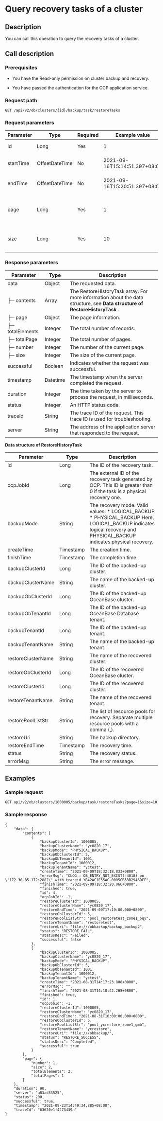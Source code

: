 Query recovery tasks of a cluster 
======================================================



Description 
--------------------------------

You can call this operation to query the recovery tasks of a cluster.

Call description 
-------------------------------------

### Prerequisites 

* You have the Read-only permission on cluster backup and recovery.

  

* You have passed the authentication for the OCP application service.

  




### Request path 

`GET /api/v2/ob/clusters/{id}/backup/task/restoreTasks`

### Request parameters 



| Parameter |      Type      | Required |         Example value         |                  Description                  |
|-----------|----------------|----------|-------------------------------|-----------------------------------------------|
| id        | Long           | Yes      | 1                             | The ID of the cluster.                        |
| startTime | OffsetDateTime | No       | 2021-09-16T15:14:51.397+08:00 | The start time of the period.                 |
| endTime   | OffsetDateTime | No       | 2021-09-16T15:20:51.397+08:00 | The end time of the period.                   |
| page      | Long           | Yes      | 1                             | The page number of the content to be queried. |
| size      | Long           | Yes      | 10                            | The number of records on each page.           |



### Response parameters 



|    Parameter     |   Type   |                                                         Description                                                         |
|------------------|----------|-----------------------------------------------------------------------------------------------------------------------------|
| data             | Object   | The requested data.                                                                                                         |
| ├─ contents      | Array    | The RestoreHistoryTask array. For more information about the data structure, see **Data structure of RestoreHistoryTask** . |
| ├─ page          | Object   | The page information.                                                                                                       |
| ├─ totalElements | Integer  | The total number of records.                                                                                                |
| ├─ totalPage     | Integer  | The total number of pages.                                                                                                  |
| ├─ number        | Integer  | The number of the current page.                                                                                             |
| ├─ size          | Integer  | The size of the current page.                                                                                               |
| successful       | Boolean  | Indicates whether the request was successful.                                                                               |
| timestamp        | Datetime | The timestamp when the server completed the request.                                                                        |
| duration         | Integer  | The time taken by the server to process the request, in milliseconds.                                                       |
| status           | Integer  | An HTTP status code.                                                                                                        |
| traceId          | String   | The trace ID of the request. This trace ID is used for troubleshooting.                                                     |
| server           | String   | The address of the application server that responded to the request.                                                        |



**Data structure of RestoreHistoryTask** 


|     Parameter      |   Type    |                                                                                                                                                       Description                                                                                                                                                       |
|--------------------|-----------|-------------------------------------------------------------------------------------------------------------------------------------------------------------------------------------------------------------------------------------------------------------------------------------------------------------------------|
| id                 | Long      | The ID of the recovery task.                                                                                                                                                                                                                                                                                            |
| ocpJobId           | Long      | The external ID of the recovery task generated by OCP. This ID is greater than 0 if the task is a physical recovery one.                                                                                                                                                                                                |
| backupMode         | String    | The recovery mode. Valid values: * LOGICAL_BACKUP    <!-- --> * PHYSICAL_BACKUP    Here, LOGICAL_BACKUP indicates logical recovery and PHYSICAL_BACKUP indicates physical recovery. |
| createTime         | Timestamp | The creation time.                                                                                                                                                                                                                                                                                                      |
| finishTime         | Timestamp | The completion time.                                                                                                                                                                                                                                                                                                    |
| backupClusterId    | Long      | The ID of the backed-up cluster.                                                                                                                                                                                                                                                                                        |
| backupClusterName  | String    | The name of the backed-up cluster.                                                                                                                                                                                                                                                                                      |
| backupObClusterId  | Long      | The ID of the backed-up OceanBase cluster.                                                                                                                                                                                                                                                                              |
| backupObTenantId   | Long      | The ID of the backed-up OceanBase Database tenant.                                                                                                                                                                                                                                                                      |
| backupTenantId     | Long      | The ID of the backed-up tenant.                                                                                                                                                                                                                                                                                         |
| backupTenantName   | String    | The name of the backed-up tenant.                                                                                                                                                                                                                                                                                       |
| restoreClusterName | String    | The name of the recovered cluster.                                                                                                                                                                                                                                                                                      |
| restoreObClusterId | Long      | The ID of the recovered OceanBase cluster.                                                                                                                                                                                                                                                                              |
| restoreClusterId   | Long      | The ID of the recovered cluster.                                                                                                                                                                                                                                                                                        |
| restoreTenantName  | String    | The name of the recovered tenant.                                                                                                                                                                                                                                                                                       |
| restorePoolListStr | String    | The list of resource pools for recovery. Separate multiple resource pools with a comma (,).                                                                                                                                                                                                                             |
| restoreUri         | String    | The backup directory.                                                                                                                                                                                                                                                                                                   |
| restoreEndTime     | Timestamp | The recovery time.                                                                                                                                                                                                                                                                                                      |
| status             | String    | The recovery status.                                                                                                                                                                                                                                                                                                    |
| errorMsg           | String    | The error message.                                                                                                                                                                                                                                                                                                      |



Examples 
-----------------------------

### Sample request 

`GET api/v2/ob/clusters/1000005/backup/task/restoreTasks?page=1&size=10`

### Sample response 

```shell
{
    "data": {
        "contents": [
            {
                "backupClusterId": 1000005,
                "backupClusterName": "yc0820_17",
                "backupMode": "PHYSICAL_BACKUP",
                "backupObClusterId": 5,
                "backupObTenantId": 1001,
                "backupTenantId": 1000012,
                "backupTenantName": "yctest",
                "createTime": "2021-09-09T18:32:18.833+0800",
                "errorMsg": "CLOG : OB_ENTRY_NOT_EXIST(-4018) on \"172.30.85.172:2882\" with traceid YB42AC1E55AC-0005CB53B2946DFF",
                "finishTime": "2021-09-09T18:32:20.066+0800",
                "finished": true,
                "id": 4,
                "ocpJobId": -1,
                "restoreClusterId": 1000005,
                "restoreClusterName": "yc0820_17",
                "restoreEndTime": "2021-09-09T17:19:00.000+0800",
                "restoreObClusterId": 5,
                "restorePoolListStr": "pool_restoretest_zone1_oqy",
                "restoreTenantName": "restoretest",
                "restoreUri": "file:///obbackup/backup_backup2",
                "status": "RESTORE_FAIL",
                "statusDesc": "Failed",
                "successful": false
            },
            {
                "backupClusterId": 1000005,
                "backupClusterName": "yc0820_17",
                "backupMode": "PHYSICAL_BACKUP",
                "backupObClusterId": 5,
                "backupObTenantId": 1001,
                "backupTenantId": 1000012,
                "backupTenantName": "yctest",
                "createTime": "2021-08-31T14:17:23.808+0800",
                "errorMsg": "",
                "finishTime": "2021-08-31T14:18:42.265+0800",
                "finished": true,
                "id": 1,
                "ocpJobId": -1,
                "restoreClusterId": 1000005,
                "restoreClusterName": "yc0820_17",
                "restoreEndTime": "2021-08-31T10:00:00.000+0800",
                "restoreObClusterId": 5,
                "restorePoolListStr": "pool_ycrestore_zone1_gmb",
                "restoreTenantName": "ycrestore",
                "restoreUri": "file:///obbackup/",
                "status": "RESTORE_SUCCESS",
                "statusDesc": "Completed",
                "successful": true
            }
        ],
        "page": {
            "number": 1,
            "size": 2,
            "totalElements": 2,
            "totalPages": 1
        }
    },
    "duration": 90,
    "server": "a83ad33525",
    "status": 200,
    "successful": true,
    "timestamp": "2021-09-23T14:49:34.885+08:00",
    "traceId": "63620e1f4273439a"
}
```


